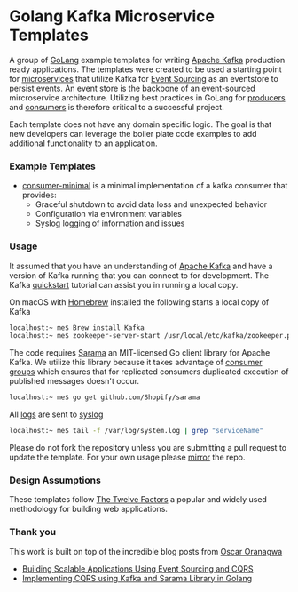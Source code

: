 Golang Kafka Microservice Templates
=====

A group of [GoLang](https://golang.org/) example templates for writing [Apache Kafka](https://kafka.apache.org/) production ready applications. The templates were created to be used a starting point for [microservices](https://martinfowler.com/articles/microservices.html) that utilize Kafka for [Event Sourcing](https://martinfowler.com/eaaDev/EventSourcing.html) as an eventstore to persist events. An event store is the backbone of an event-sourced mircroservice architecture. Utilizing best practices in GoLang for [producers](https://kafka.apache.org/documentation/#producerapi) and [consumers](https://kafka.apache.org/documentation/#consumerapi) is therefore critical to a successful project.    

Each template does not have any domain specific logic. The goal is that new developers can leverage the boiler plate code examples to add additional functionality to an application.

### Example Templates
- [consumer-minimal](./consumer-minimal/) is a minimal implementation of a kafka consumer that provides:
  - Graceful shutdown to avoid data loss and unexpected behavior
  - Configuration via environment variables
  - Syslog logging of information and issues

### Usage
It assumed that you have an understanding of [Apache Kafka](https://kafka.apache.org/) and have a version of Kafka running that you can connect to for development. The Kafka [quickstart](https://kafka.apache.org/quickstart) tutorial can assist you in running a local copy.   

On macOS with [Homebrew](https://brew.sh/) installed the following starts a local copy of Kafka

```bash
localhost:~ me$ Brew install Kafka
localhost:~ me$ zookeeper-server-start /usr/local/etc/kafka/zookeeper.properties & kafka-server-start /usr/local/etc/kafka/server.properties
```

The code requires [Sarama](https://github.com/Shopify/sarama) an MIT-licensed Go client library for Apache Kafka. We utilize this library because it takes advantage of [consumer groups](http://kafka.apache.org/documentation.html#impl_zkconsumers) which ensures that for replicated consumers duplicated execution of published messages doesn't occur.

```bash
localhost:~ me$ go get github.com/Shopify/sarama
```

All [logs](https://golang.org/pkg/log/syslog/) are sent to [syslog](https://en.wikipedia.org/wiki/Syslog)

```bash
localhost:~ me$ tail -f /var/log/system.log | grep "serviceName"
```


Please do not fork the repository unless you are submitting a pull request to update the template. For your own usage please [mirror](https://help.github.com/articles/duplicating-a-repository/) the repo.

### Design Assumptions
These templates follow [The Twelve Factors](https://12factor.net/) a popular and widely used methodology for building web applications.


### Thank you
This work is built on top of the incredible blog posts from [Oscar Oranagwa](https://medium.com/@Oskarr3)

- [Building Scalable Applications Using Event Sourcing and CQRS](https://medium.com/technology-learning/event-sourcing-and-cqrs-a-look-at-kafka-e0c1b90d17d8)
- [Implementing CQRS using Kafka and Sarama Library in Golang](https://medium.com/@Oskarr3/implementing-cqrs-using-kafka-and-sarama-library-in-golang-da7efa3b77fe)

